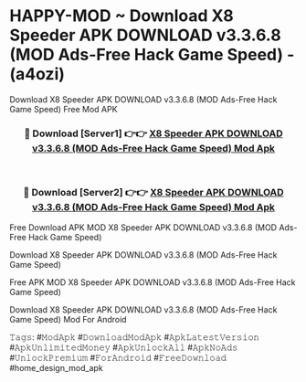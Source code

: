 # HAPPY-MOD ~ Download X8 Speeder APK DOWNLOAD v3.3.6.8 (MOD Ads-Free Hack Game Speed) - (a4ozi)
Download X8 Speeder APK DOWNLOAD v3.3.6.8 (MOD Ads-Free Hack Game Speed) Free Mod APK

<div align="center">
<h3>🔴 Download [Server1] 👉👉 <a href="https://apk-comot.site?title=X8_Speeder_APK_DOWNLOAD_v3.3.6.8_(MOD_Ads-Free_Hack_Game_Speed)">X8 Speeder APK DOWNLOAD v3.3.6.8 (MOD Ads-Free Hack Game Speed) Mod Apk</a></h3><br>

<h3>🔴 Download [Server2] 👉👉 <a href="https://apk-comot.site?title=X8_Speeder_APK_DOWNLOAD_v3.3.6.8_(MOD_Ads-Free_Hack_Game_Speed)">X8 Speeder APK DOWNLOAD v3.3.6.8 (MOD Ads-Free Hack Game Speed) Mod Apk</a></h3>
</div>


Free Download APK MOD X8 Speeder APK DOWNLOAD v3.3.6.8 (MOD Ads-Free Hack Game Speed)

Download X8 Speeder APK DOWNLOAD v3.3.6.8 (MOD Ads-Free Hack Game Speed) 

Free APK MOD X8 Speeder APK DOWNLOAD v3.3.6.8 (MOD Ads-Free Hack Game Speed) 

Download X8 Speeder APK DOWNLOAD v3.3.6.8 (MOD Ads-Free Hack Game Speed) Mod For Android

𝚃𝚊𝚐𝚜: #𝙼𝚘𝚍𝙰𝚙𝚔 #𝙳𝚘𝚠𝚗𝚕𝚘𝚊𝚍𝙼𝚘𝚍𝙰𝚙𝚔 #𝙰𝚙𝚔𝙻𝚊𝚝𝚎𝚜𝚝𝚅𝚎𝚛𝚜𝚒𝚘𝚗 #𝙰𝚙𝚔𝚄𝚗𝚕𝚒𝚖𝚒𝚝𝚎𝚍𝙼𝚘𝚗𝚎𝚢 #𝙰𝚙𝚔𝚄𝚗𝚕𝚘𝚌𝚔𝙰𝚕𝚕 #𝙰𝚙𝚔𝙽𝚘𝙰𝚍𝚜 #𝚄𝚗𝚕𝚘𝚌𝚔𝙿𝚛𝚎𝚖𝚒𝚞𝚖 #𝙵𝚘𝚛𝙰𝚗𝚍𝚛𝚘𝚒𝚍 #𝙵𝚛𝚎𝚎𝙳𝚘𝚠𝚗𝚕𝚘𝚊𝚍 #home_design_mod_apk